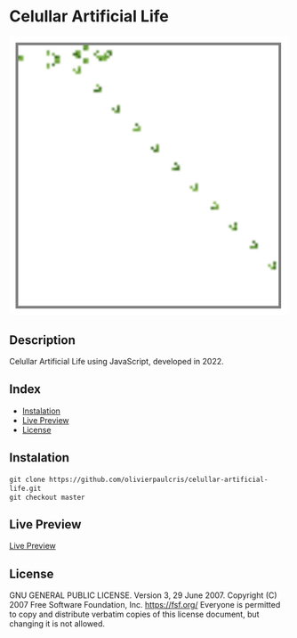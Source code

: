 # Celullar Artificial Life

![CELULLAR ARTIFICIAL LIFE](./screenshot.gif)

## Description

Celullar Artificial Life using JavaScript, developed in 2022.

## Index

- [Instalation](#instalation)
- [Live Preview](#live-preview)
- [License](#license)

## Instalation

```
git clone https://github.com/olivierpaulcris/celullar-artificial-life.git
git checkout master
```

## Live Preview

[Live Preview](https://66ea13afae29c1b1bc1ab1f3--sparkling-hotteok-5cc55c.netlify.app/)

## License

GNU GENERAL PUBLIC LICENSE. Version 3, 29 June 2007. Copyright (C) 2007 Free Software Foundation, Inc. <https://fsf.org/> Everyone is permitted to copy and distribute verbatim copies of this license document, but changing it is not allowed.
